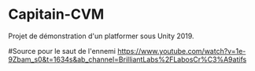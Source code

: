 # Capitain-CVM
Projet de démonstration d'un platformer sous Unity 2019.

#Source pour le saut de l'ennemi 
https://www.youtube.com/watch?v=1e-9Zbam_s0&t=1634s&ab_channel=BrilliantLabs%2FLabosCr%C3%A9atifs
